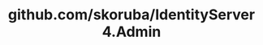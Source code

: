 ---
layout: post
title: github.com/skoruba/IdentityServer4.Admin
categories: link
tags: [انگلیسی, برنامه‌نویسی]
---